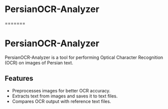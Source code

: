 
# PersianOCR-Analyzer 
=======
# PersianOCR-Analyzer

PersianOCR-Analyzer is a tool for performing Optical Character Recognition (OCR) on images of Persian text. 

## Features
- Preprocesses images for better OCR accuracy.
- Extracts text from images and saves it to text files.
- Compares OCR output with reference text files.
